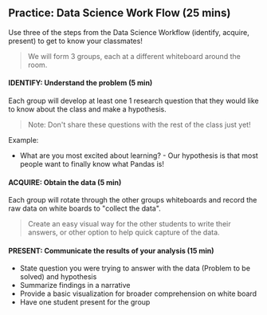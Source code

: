 
## Practice: Data Science Work Flow (25 mins)
Use three of the steps from the Data Science Workflow (identify, acquire, present) to get to know your classmates!

> We will form 3 groups, each at a different whiteboard around the room.

#### IDENTIFY: Understand the problem (5 min)
Each group will develop at least one 1 research question that they would like to know about the class and make a hypothesis.
> Note: Don't share these questions with the rest of the class just yet!

Example:
- What are you most excited about learning? - Our hypothesis is that most people want to finally know what Pandas is!


#### ACQUIRE: Obtain the data (5 min)
Each group will rotate through the other groups whiteboards and record the raw data on white boards to "collect the data".

> Create an easy visual way for the other students to write their answers, or other option to help quick capture of the data.

#### PRESENT: Communicate the results of your analysis (15 min)

- State question you were trying to answer with the data (Problem to be solved) and hypothesis
- Summarize findings in a narrative
- Provide a basic visualization for broader comprehension on white board
- Have one student present for the group
